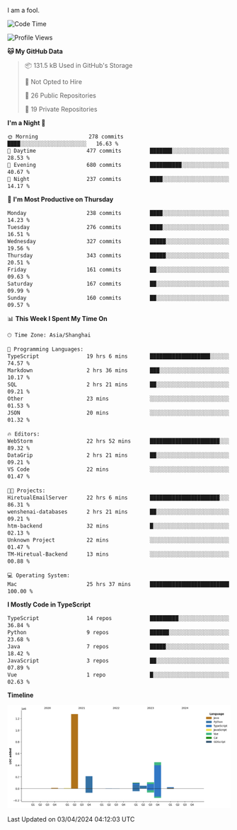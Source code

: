 I am a fool.

<!--START_SECTION:waka-->
![Code Time](http://img.shields.io/badge/Code%20Time-1%2C306%20hrs%2019%20mins-blue)

![Profile Views](http://img.shields.io/badge/Profile%20Views-0-blue)

**🐱 My GitHub Data** 

> 📦 131.5 kB Used in GitHub's Storage 
 > 
> 🚫 Not Opted to Hire
 > 
> 📜 26 Public Repositories 
 > 
> 🔑 19 Private Repositories 
 > 
**I'm a Night 🦉** 

```text
🌞 Morning                278 commits         ████░░░░░░░░░░░░░░░░░░░░░   16.63 % 
🌆 Daytime                477 commits         ███████░░░░░░░░░░░░░░░░░░   28.53 % 
🌃 Evening                680 commits         ██████████░░░░░░░░░░░░░░░   40.67 % 
🌙 Night                  237 commits         ████░░░░░░░░░░░░░░░░░░░░░   14.17 % 
```
📅 **I'm Most Productive on Thursday** 

```text
Monday                   238 commits         ████░░░░░░░░░░░░░░░░░░░░░   14.23 % 
Tuesday                  276 commits         ████░░░░░░░░░░░░░░░░░░░░░   16.51 % 
Wednesday                327 commits         █████░░░░░░░░░░░░░░░░░░░░   19.56 % 
Thursday                 343 commits         █████░░░░░░░░░░░░░░░░░░░░   20.51 % 
Friday                   161 commits         ██░░░░░░░░░░░░░░░░░░░░░░░   09.63 % 
Saturday                 167 commits         ██░░░░░░░░░░░░░░░░░░░░░░░   09.99 % 
Sunday                   160 commits         ██░░░░░░░░░░░░░░░░░░░░░░░   09.57 % 
```


📊 **This Week I Spent My Time On** 

```text
🕑︎ Time Zone: Asia/Shanghai

💬 Programming Languages: 
TypeScript               19 hrs 6 mins       ███████████████████░░░░░░   74.57 % 
Markdown                 2 hrs 36 mins       ███░░░░░░░░░░░░░░░░░░░░░░   10.17 % 
SQL                      2 hrs 21 mins       ██░░░░░░░░░░░░░░░░░░░░░░░   09.21 % 
Other                    23 mins             ░░░░░░░░░░░░░░░░░░░░░░░░░   01.53 % 
JSON                     20 mins             ░░░░░░░░░░░░░░░░░░░░░░░░░   01.32 % 

🔥 Editors: 
WebStorm                 22 hrs 52 mins      ██████████████████████░░░   89.32 % 
DataGrip                 2 hrs 21 mins       ██░░░░░░░░░░░░░░░░░░░░░░░   09.21 % 
VS Code                  22 mins             ░░░░░░░░░░░░░░░░░░░░░░░░░   01.47 % 

🐱‍💻 Projects: 
HiretualEmailServer      22 hrs 6 mins       ██████████████████████░░░   86.31 % 
wenshenai-databases      2 hrs 21 mins       ██░░░░░░░░░░░░░░░░░░░░░░░   09.21 % 
htm-backend              32 mins             █░░░░░░░░░░░░░░░░░░░░░░░░   02.13 % 
Unknown Project          22 mins             ░░░░░░░░░░░░░░░░░░░░░░░░░   01.47 % 
TM-Hiretual-Backend      13 mins             ░░░░░░░░░░░░░░░░░░░░░░░░░   00.88 % 

💻 Operating System: 
Mac                      25 hrs 37 mins      █████████████████████████   100.00 % 
```

**I Mostly Code in TypeScript** 

```text
TypeScript               14 repos            █████████░░░░░░░░░░░░░░░░   36.84 % 
Python                   9 repos             ██████░░░░░░░░░░░░░░░░░░░   23.68 % 
Java                     7 repos             █████░░░░░░░░░░░░░░░░░░░░   18.42 % 
JavaScript               3 repos             ██░░░░░░░░░░░░░░░░░░░░░░░   07.89 % 
Vue                      1 repo              █░░░░░░░░░░░░░░░░░░░░░░░░   02.63 % 
```



**Timeline**

![Lines of Code chart](https://raw.githubusercontent.com/VeejaLiu/VeejaLiu/master/assets/bar_graph.png)


 Last Updated on 03/04/2024 04:12:03 UTC
<!--END_SECTION:waka-->
